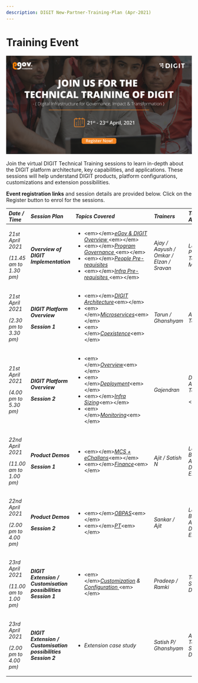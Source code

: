 ```yaml
---
description: DIGIT New-Partner-Training-Plan (Apr-2021)
---
```


# Training Event

![](.gitbook/assets/digit_banner_march-03.png)

Join the virtual DIGIT Technical Training sessions to learn in-depth about the DIGIT platform architecture, key capabilities, and applications. These sessions will help understand DIGIT products, platform configurations, customizations and extension possibilities.

**Event registration links** and session details are provided below. Click on the Register button to enrol for the sessions.

<table>
  <thead>
    <tr>
      <th style="text-align:left"><em><b>Date / Time</b></em>
      </th>
      <th style="text-align:left"><em><b>Session Plan</b></em>
      </th>
      <th style="text-align:left"><em><b>Topics Covered</b></em>
      </th>
      <th style="text-align:left"><em><b>Trainers</b></em>
      </th>
      <th style="text-align:left"><em><b>Target Audience</b></em>
      </th>
      <th style="text-align:left"><em><b>Registration Link</b></em>
      </th>
    </tr>
  </thead>
  <tbody>
    <tr>
      <td style="text-align:left">
        <p></p>
        <p><em>21st April 2021 </em>
        </p>
        <p><em>(11.45 am to 1.30 pm)</em>
        </p>
      </td>
      <td style="text-align:left"><em><b>Overview of DIGIT Implementation</b></em>
      </td>
      <td style="text-align:left">
        <p></p>
        <ul>
          <li>&lt;em&gt;&lt;/em&gt;<a href="./"><em>eGov &amp; DIGIT Overview </em></a>&lt;em&gt;&lt;/em&gt;</li>
          <li>&lt;em&gt;&lt;/em&gt;<a href="./"><em>Program Governance </em></a>&lt;em&gt;&lt;/em&gt;</li>
          <li>&lt;em&gt;&lt;/em&gt;<a href="devops/setup-digit/tech-enablement-training-essential-skills-and-pre-requisites.md"><em>People Pre-requisites</em></a><em> </em>
          </li>
          <li>&lt;em&gt;&lt;/em&gt;<a href="devops/setup-digit/cluster-requirements.md"><em>Infra Pre-requisites </em></a>&lt;em&gt;&lt;/em&gt;</li>
        </ul>
      </td>
      <td style="text-align:left"><em>Ajay / Aayush / Omkar / Elzan / Sravan</em>
      </td>
      <td style="text-align:left">
        <p></p>
        <p><em>Leadership/ Program and Tech Management</em>
        </p>
      </td>
      <td style="text-align:left"><a href="https://us02web.zoom.us/webinar/register/WN_fLPBIfwlSIWLlgrjHR3uDg">Register</a>
      </td>
    </tr>
    <tr>
      <td style="text-align:left">
        <p><em>21st April 2021 </em>
        </p>
        <p><em>(2.30 pm to 3.30 pm)</em>
        </p>
      </td>
      <td style="text-align:left">
        <p><em><b>DIGIT Platform Overview</b></em>
        </p>
        <p><em><b>Session 1 </b></em>
        </p>
      </td>
      <td style="text-align:left">
        <p></p>
        <ul>
          <li>&lt;em&gt;&lt;/em&gt;<a href="architecture.md"><em>DIGIT Architecture</em></a>&lt;em&gt;&lt;/em&gt;</li>
          <li>&lt;em&gt;&lt;/em&gt;<a href="architecture.md"><em>Microservices</em></a>&lt;em&gt;&lt;/em&gt;</li>
          <li>&lt;em&gt;&lt;/em&gt;<a href="devops/understanding-erp-stack/erp-coexistence-architecture.md"><em>Coexistence</em></a>&lt;em&gt;&lt;/em&gt;</li>
        </ul>
      </td>
      <td style="text-align:left"><em>Tarun / Ghanshyam</em>
      </td>
      <td style="text-align:left">
        <p></p>
        <p><em>Architects / Tech Leads</em>
        </p>
      </td>
      <td style="text-align:left"><a href="https://us02web.zoom.us/webinar/register/WN_3vdqSW0_TGSmQbTWYExutA">Register</a>
      </td>
    </tr>
    <tr>
      <td style="text-align:left">
        <p><em>21st April 2021 </em>
        </p>
        <p><em>(4.00 pm to 5.30 pm)</em>
        </p>
      </td>
      <td style="text-align:left">
        <p><em><b>DIGIT Platform Overview</b></em>
        </p>
        <p><em><b>Session 2</b></em>
        </p>
      </td>
      <td style="text-align:left">
        <p></p>
        <ul>
          <li>&lt;em&gt;&lt;/em&gt;<a href="configure-digit/setting-up-digit/"><em>Overview</em></a>&lt;em&gt;&lt;/em&gt;</li>
          <li>&lt;em&gt;&lt;/em&gt;<a href="devops/digit-deployment-on-aws/deployment-architecture.md"><em>Deployment</em></a>&lt;em&gt;&lt;/em&gt;</li>
          <li>&lt;em&gt;&lt;/em&gt;<a href="devops/setup-digit/estimating-infra.md"><em>Infra Sizing</em></a>&lt;em&gt;&lt;/em&gt;</li>
          <li>&lt;em&gt;&lt;/em&gt;<a href="https://devops.digit.org/digit-devops/14.-observability"><em>Monitoring</em></a>&lt;em&gt;&lt;/em&gt;</li>
        </ul>
      </td>
      <td style="text-align:left"><em>Gajendran</em>
      </td>
      <td style="text-align:left">
        <p></p>
        <p><em>DevOps / Architects / Tech Leads</em>
        </p>
        <p>&lt;em&gt;&lt;/em&gt;</p>
      </td>
      <td style="text-align:left"><a href="https://us02web.zoom.us/webinar/register/WN_Un8AaGLETgaB2oeRJkPvaQ">Register</a>
      </td>
    </tr>
    <tr>
      <td style="text-align:left">
        <p><em>22nd April 2021 </em>
        </p>
        <p><em>(11.00 am to 1.00 pm)</em>
        </p>
      </td>
      <td style="text-align:left">
        <p><em><b>Product Demos</b></em>
        </p>
        <p><em><b>Session 1</b></em>
        </p>
      </td>
      <td style="text-align:left">
        <p></p>
        <ul>
          <li>&lt;em&gt;&lt;/em&gt;<a href="modules/mcollect-mcs/"><em>MCS + eChallans</em></a>&lt;em&gt;&lt;/em&gt;</li>
          <li>&lt;em&gt;&lt;/em&gt;<a href="modules/finance/finance-user-manual/"><em>Finance</em></a>&lt;em&gt;&lt;/em&gt;</li>
        </ul>
      </td>
      <td style="text-align:left"><em>Ajit / Satish N</em>
      </td>
      <td style="text-align:left"><em>Leadership / Business Analysts / Domain Experts</em>
      </td>
      <td style="text-align:left"><a href="https://us02web.zoom.us/webinar/register/WN_tbT7LrNsSFG4GQ2xd02rQA">Register</a>
      </td>
    </tr>
    <tr>
      <td style="text-align:left">
        <p><em>22nd April 2021 </em>
        </p>
        <p><em>(2.00 pm to 4.00 pm)</em>
        </p>
      </td>
      <td style="text-align:left">
        <p><em><b>Product Demos</b></em>
        </p>
        <p><em><b>Session 2</b></em>
        </p>
      </td>
      <td style="text-align:left">
        <p></p>
        <ul>
          <li>&lt;em&gt;&lt;/em&gt;<a href="modules/online-building-plan-approval-system-obpas/"><em>OBPAS</em></a>&lt;em&gt;&lt;/em&gt;</li>
          <li>&lt;em&gt;&lt;/em&gt;<a href="modules/property-tax/pt-user-manual/"><em>PT</em></a>&lt;em&gt;&lt;/em&gt;</li>
        </ul>
      </td>
      <td style="text-align:left"><em>Sankar / Ajit</em>
      </td>
      <td style="text-align:left"><em>Leadership / Business Analysts / Domain Experts</em>
      </td>
      <td style="text-align:left"><a href="https://us02web.zoom.us/webinar/register/WN_TS-kdS8wT8Cm0v6f4OYgmw">Register</a>
      </td>
    </tr>
    <tr>
      <td style="text-align:left">
        <p><em>23rd April 2021 </em>
        </p>
        <p><em>(11.00 am to 1.00 pm)</em>
        </p>
      </td>
      <td style="text-align:left">
        <p></p>
        <p><em><b>DIGIT Extension / Customisation possibilities Session 1</b></em>
        </p>
      </td>
      <td style="text-align:left">
        <p></p>
        <ul>
          <li>&lt;em&gt;&lt;/em&gt;<a href="customizing-digit/"><em>Customization</em></a><em> &amp; </em>
            <a
            href="configure-digit/"><em>Configuration</em>
              </a>&lt;em&gt;&lt;/em&gt;</li>
        </ul>
      </td>
      <td style="text-align:left"><em>Pradeep / Ramki</em>
      </td>
      <td style="text-align:left">
        <p></p>
        <p><em>Tech Leads / Senior Developers</em>
        </p>
      </td>
      <td style="text-align:left"><a href="https://us02web.zoom.us/webinar/register/WN_zC211mGWQVq082P1CLynyg">Register</a>
      </td>
    </tr>
    <tr>
      <td style="text-align:left">
        <p><em>23rd April 2021 </em>
        </p>
        <p><em>(2.00 pm to 4.00 pm)</em>
        </p>
      </td>
      <td style="text-align:left"><em><b>DIGIT Extension / Customisation possibilities Session 2</b></em>
      </td>
      <td style="text-align:left">
        <ul>
          <li><em>Extension case study</em>
          </li>
        </ul>
      </td>
      <td style="text-align:left"><em>Satish P/ Ghanshyam</em>
      </td>
      <td style="text-align:left">
        <p></p>
        <p><em>Architects / Tech Leads / Senior Developers</em>
        </p>
      </td>
      <td style="text-align:left"><a href="https://us02web.zoom.us/webinar/register/WN_rCkfVXd_Q5uxDEerJi6YXA">Register</a>
      </td>
    </tr>
  </tbody>
</table>



